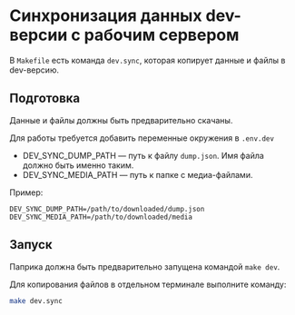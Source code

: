 # Синхронизация данных dev-версии с рабочим сервером

В `Makefile` есть команда `dev.sync`, которая копирует данные и файлы в dev-версию.

## Подготовка

Данные и файлы должны быть предварительно скачаны.

Для работы требуется добавить переменные окружения в `.env.dev`

- DEV_SYNC_DUMP_PATH — путь к файлу `dump.json`. Имя файла должно быть именно таким.
- DEV_SYNC_MEDIA_PATH — путь к папке с медиа-файлами.

Пример:

```.env
DEV_SYNC_DUMP_PATH=/path/to/downloaded/dump.json
DEV_SYNC_MEDIA_PATH=/path/to/downloaded/media
```

## Запуск

Паприка должна быть предварительно запущена командой `make dev`.

Для копирования файлов в отдельном терминале выполните команду:

```bash
make dev.sync
```
